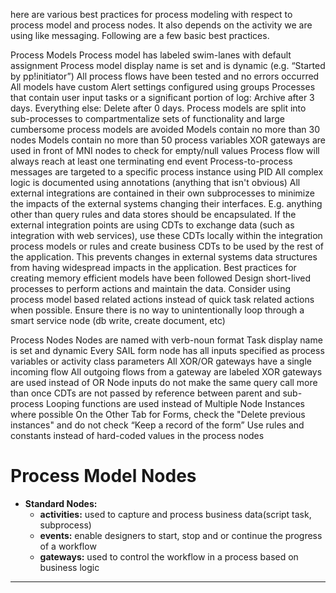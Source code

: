 here are various best practices for process modeling with respect to process model and process nodes. It also depends on the activity we are using like messaging. Following are a few basic best practices.

Process Models
Process model has labeled swim-lanes with default assignment
Process model display name is set and is dynamic (e.g. “Started by pp!initiator”)
All process flows have been tested and no errors occurred
All models have custom Alert settings configured using groups
Processes that contain user input tasks or a significant portion of log: Archive after 3 days. Everything else: Delete after 0 days.
Process models are split into sub-processes to compartmentalize sets of functionality and large cumbersome process models are avoided
Models contain no more than 30 nodes
Models contain no more than 50 process variables
XOR gateways are used in front of MNI nodes to check for empty/null values
Process flow will always reach at least one terminating end event
Process-to-process messages are targeted to a specific process instance using PID
All complex logic is documented using annotations (anything that isn't obvious)
All external integrations are contained in their own subprocesses to minimize the impacts of the external systems changing their interfaces. E.g. anything other than query rules and data stores should be encapsulated.
If the external integration points are using CDTs to exchange data (such as integration with web services), use these CDTs locally within the integration process models or rules and create business CDTs to be used by the rest of the application. This prevents changes in external systems data structures from having widespread impacts in the application.
Best practices for creating memory efficient models have been followed
Design short-lived processes to perform actions and maintain the data. Consider using process model based related actions instead of quick task related actions when possible.
Ensure there is no way to unintentionally loop through a smart service node (db write, create document, etc)

Process Nodes
Nodes are named with verb-noun format
Task display name is set and dynamic
Every SAIL form node has all inputs specified as process variables or activity class parameters
All XOR/OR gateways have a single incoming flow
All outgoing flows from a gateway are labeled
XOR gateways are used instead of OR
Node inputs do not make the same query call more than once
CDTs are not passed by reference between parent and sub-process
Looping functions are used instead of Multiple Node Instances where possible
On the Other Tab for Forms, check the "Delete previous instances" and do not check “Keep a record of the form”
Use rules and constants instead of hard-coded values in the process nodes



# Process Model Nodes
- **Standard Nodes:** 
    - **activities:** used to capture and process business data(script task, subprocess)
    - **events:** enable designers to start, stop and or continue the progress of a workflow
    - **gateways:** used to control the workflow in a process based on business logic

________________________________________________________________________________________________________________
